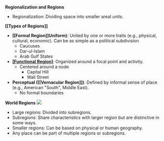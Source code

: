 **Regionalization and Regions**

- Regionalization: Dividing space into smaller areal units.

**[[Types of Regions]]**

- **[[Formal Region]]Uniform)**: United by one or more traits (e.g., physical, cultural, economic). Can be as simple as a political subdivision
	- Caucuses
	- Dar-ul-Islam
	- Arab Gulf States
- **[[Functional Region]](Nodal)**: Organized around a focal point and activity.
	- Centered around a node
		- Capital Hill
		- Wall Street
- **Perceptual ([[Vernacular Region]])**: Defined by informal sense of place (e.g., American "South", Middle East).
	- No formal boundaries

**World Regions**
**![](https://lh7-rt.googleusercontent.com/slidesz/AGV_vUdYBWZCwQKqyCr-Grm6khfqGVrkW8ewgSxIH76ArCbQd6W1uPiUqIPJQX1U6Cw6QSvsuVexTS0Do1pBb_TMkCKLabvIjinC7oM66ZWF0pYXTdXF6Kw2-mDlDakvjhrOqMyV5oCDh0Zkb9blCGJMujRhbCW1Ks5FUTGWGgI=s2048?key=1sZkp5wVuy1PrAAxkaYuDA)**
- Large regions: Divided into subregions.
- Subregions: Share characteristics with larger region but are distinctive in some ways.
- Smaller regions: Can be based on physical or human geography.
- Any place can be part of multiple regions or subregions.